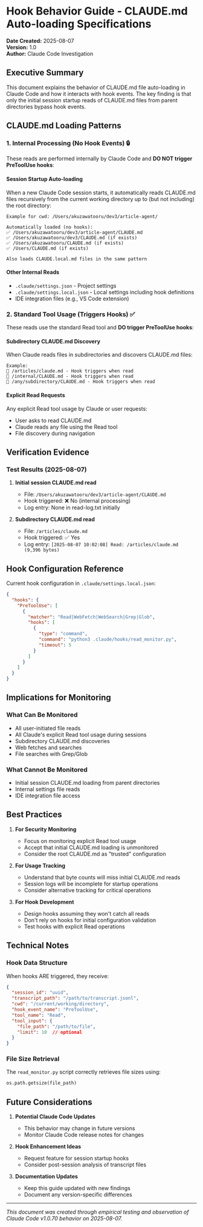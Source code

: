 # Hook Behavior Guide - CLAUDE.md Auto-loading Specifications

**Date Created:** 2025-08-07  
**Version:** 1.0  
**Author:** Claude Code Investigation

## Executive Summary

This document explains the behavior of CLAUDE.md file auto-loading in Claude Code and how it interacts with hook events. The key finding is that only the initial session startup reads of CLAUDE.md files from parent directories bypass hook events.

## CLAUDE.md Loading Patterns

### 1. Internal Processing (No Hook Events) 🔒

These reads are performed internally by Claude Code and **DO NOT trigger PreToolUse hooks**:

#### Session Startup Auto-loading
When a new Claude Code session starts, it automatically reads CLAUDE.md files recursively from the current working directory up to (but not including) the root directory:

```
Example for cwd: /Users/akuzawatooru/dev3/article-agent/

Automatically loaded (no hooks):
✅ /Users/akuzawatooru/dev3/article-agent/CLAUDE.md
✅ /Users/akuzawatooru/dev3/CLAUDE.md (if exists)
✅ /Users/akuzawatooru/CLAUDE.md (if exists)
✅ /Users/CLAUDE.md (if exists)

Also loads CLAUDE.local.md files in the same pattern
```

#### Other Internal Reads
- `.claude/settings.json` - Project settings
- `.claude/settings.local.json` - Local settings including hook definitions
- IDE integration files (e.g., VS Code extension)

### 2. Standard Tool Usage (Triggers Hooks) ✅

These reads use the standard Read tool and **DO trigger PreToolUse hooks**:

#### Subdirectory CLAUDE.md Discovery
When Claude reads files in subdirectories and discovers CLAUDE.md files:

```
Example:
📁 /articles/claude.md - Hook triggers when read
📁 /internal/CLAUDE.md - Hook triggers when read
📁 /any/subdirectory/CLAUDE.md - Hook triggers when read
```

#### Explicit Read Requests
Any explicit Read tool usage by Claude or user requests:
- User asks to read CLAUDE.md
- Claude reads any file using the Read tool
- File discovery during navigation

## Verification Evidence

### Test Results (2025-08-07)

1. **Initial session CLAUDE.md read**
   - File: `/Users/akuzawatooru/dev3/article-agent/CLAUDE.md`
   - Hook triggered: ❌ No (internal processing)
   - Log entry: None in read-log.txt initially

2. **Subdirectory CLAUDE.md read**
   - File: `/articles/claude.md`
   - Hook triggered: ✅ Yes
   - Log entry: `[2025-08-07 10:02:08] Read: /articles/claude.md (9,396 bytes)`

## Hook Configuration Reference

Current hook configuration in `.claude/settings.local.json`:

```json
{
  "hooks": {
    "PreToolUse": [
      {
        "matcher": "Read|WebFetch|WebSearch|Grep|Glob",
        "hooks": [
          {
            "type": "command",
            "command": "python3 .claude/hooks/read_monitor.py",
            "timeout": 5
          }
        ]
      }
    ]
  }
}
```

## Implications for Monitoring

### What Can Be Monitored
- All user-initiated file reads
- All Claude's explicit Read tool usage during sessions
- Subdirectory CLAUDE.md discoveries
- Web fetches and searches
- File searches with Grep/Glob

### What Cannot Be Monitored
- Initial session CLAUDE.md loading from parent directories
- Internal settings file reads
- IDE integration file access

## Best Practices

1. **For Security Monitoring**
   - Focus on monitoring explicit Read tool usage
   - Accept that initial CLAUDE.md loading is unmonitored
   - Consider the root CLAUDE.md as "trusted" configuration

2. **For Usage Tracking**
   - Understand that byte counts will miss initial CLAUDE.md reads
   - Session logs will be incomplete for startup operations
   - Consider alternative tracking for critical operations

3. **For Hook Development**
   - Design hooks assuming they won't catch all reads
   - Don't rely on hooks for initial configuration validation
   - Test hooks with explicit Read operations

## Technical Notes

### Hook Data Structure
When hooks ARE triggered, they receive:

```json
{
  "session_id": "uuid",
  "transcript_path": "/path/to/transcript.jsonl",
  "cwd": "/current/working/directory",
  "hook_event_name": "PreToolUse",
  "tool_name": "Read",
  "tool_input": {
    "file_path": "/path/to/file",
    "limit": 10  // optional
  }
}
```

### File Size Retrieval
The `read_monitor.py` script correctly retrieves file sizes using:
```python
os.path.getsize(file_path)
```

## Future Considerations

1. **Potential Claude Code Updates**
   - This behavior may change in future versions
   - Monitor Claude Code release notes for changes

2. **Hook Enhancement Ideas**
   - Request feature for session startup hooks
   - Consider post-session analysis of transcript files

3. **Documentation Updates**
   - Keep this guide updated with new findings
   - Document any version-specific differences

---

*This document was created through empirical testing and observation of Claude Code v1.0.70 behavior on 2025-08-07.*